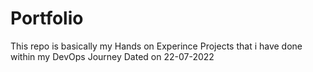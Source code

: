 # Portfolio

This repo is basically my Hands on Experince Projects that i have done within my DevOps Journey
Dated on 22-07-2022
